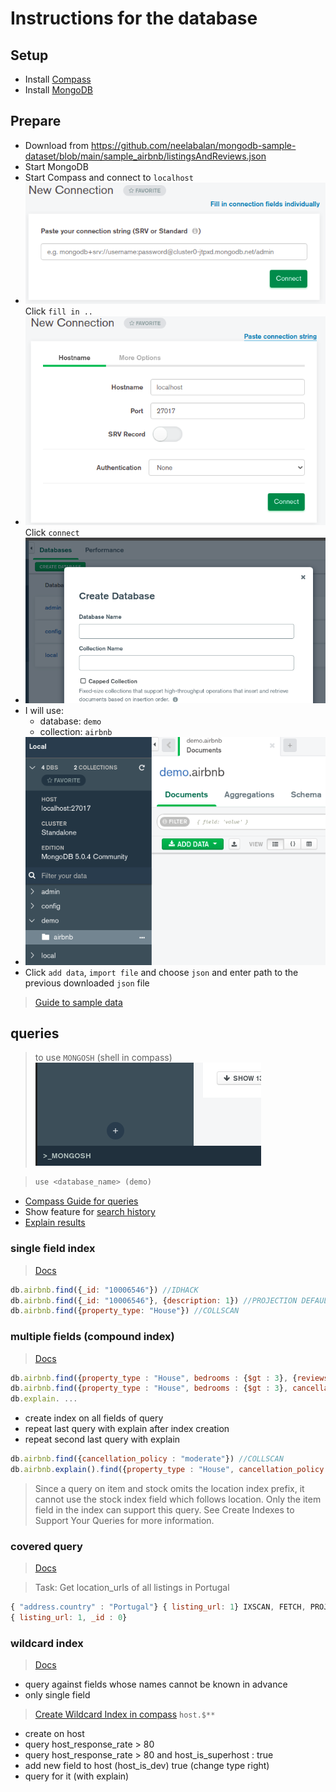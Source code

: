 # Instructions for the database 

## Setup
- Install [Compass](https://docs.mongodb.com/compass/master/install/)
- Install [MongoDB](https://docs.mongodb.com/manual/administration/install-community/)

## Prepare
- Download from https://github.com/neelabalan/mongodb-sample-dataset/blob/main/sample_airbnb/listingsAndReviews.json
- Start MongoDB
- Start Compass and connect to `localhost` 
- ![Click Fill connection string button](./img/localhost_overview.png) Click `fill in ..` 
- ![Window to set connection string values](./img/localhost_fill_connection_string.png)  Click `connect`
- ![Create new database to import data](./img/create_database.png)
- I will use: 
  - database: `demo`
  - collection: `airbnb`
- ![Select collection](./img/select_collection.png)
- Click `add data`, `import file` and choose `json` and enter path to the previous downloaded `json` file

> [Guide to sample data](https://docs.atlas.mongodb.com/sample-data/sample-airbnb/)

## queries
>to use `MONGOSH` (shell in compass)
>![Click mongosh](./img/open_mongosh.png)

>```javascript
>use <database_name> (demo)
>```

- [Compass Guide for queries](https://docs.mongodb.com/compass/current/query/filter/)
- Show feature for [search history](https://docs.mongodb.com/compass/master/query/queries/)
- [Explain results](https://docs.mongodb.com/manual/reference/explain-results/)

### single field index
> [Docs](https://docs.mongodb.com/manual/core/index-single/)

```javascript
db.airbnb.find({_id: "10006546"}) //IDHACK
db.airbnb.find({_id: "10006546"}, {description: 1}) //PROJECTION DEFAULT
db.airbnb.find({property_type: "House"}) //COLLSCAN
```

### multiple fields (compound index)
> [Docs](https://docs.mongodb.com/manual/core/index-compound/)

```javascript
db.airbnb.find({property_type : "House", bedrooms : {$gt : 3}, {reviews : 0, amenities: 0}})
db.airbnb.find({property_type : "House", bedrooms : {$gt : 3}, cancellation_policy : {$in : ["moderate", "flexible"]}}, {reviews : 0, amenities: 0})
db.explain. ...
```

- create index on all fields of query
- repeat last query with explain after index creation
- repeat second last query with explain

```javascript
db.airbnb.find({cancellation_policy : "moderate"}) //COLLSCAN
db.airbnb.explain().find({property_type : "House", cancellation_policy : {$in : ["moderate", "flexible"]}}) IXSCAN
```
> Since a query on item and stock omits the location index prefix, it cannot use the stock index field which follows location. Only the item field in the index can support this query. See Create Indexes to Support Your Queries for more information.

### covered query
> [Docs](https://docs.mongodb.com/manual/core/query-optimization/#std-label-read-operations-covered-query)

> Task: Get location_urls of all listings in Portugal

```javascript
{ "address.country" : "Portugal"} { listing_url: 1} IXSCAN, FETCH, PROJECTION
{ listing_url: 1, _id : 0}
```

### wildcard index
> [Docs](https://docs.mongodb.com/manual/core/index-wildcard/) 
- query against fields whose names cannot be known in advance
- only single field
> [Create Wildcard Index in compass](https://docs.mongodb.com/compass/master/indexes/#std-label-compass-wildcard-index)
> `host.$**`

- create on host 
- query host_response_rate > 80
- query host_response_rate > 80 and host_is_superhost : true
- add new field to host (host_is_dev) true (change type right)
- query for it (with explain) 
